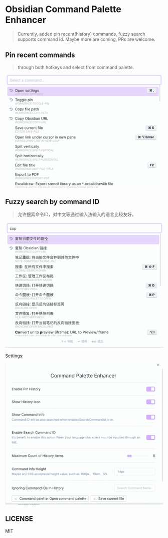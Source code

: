 # Obsidian Command Palette Enhancer

> Currently, added pin recent(history) commands, fuzzy search supports command id. Maybe more are coming, PRs are welcome.

## Pin recent commands

> through both hotkeys and select from command palette.

![command-palette](./command-palette.png)

## Fuzzy search by command ID

> 允许搜索命令ID，对中文等通过输入法输入的语言比较友好。

![command-palette-id](./command-palette-id.png)

Settings:

![settings](./settings.png)

## LICENSE

MIT
